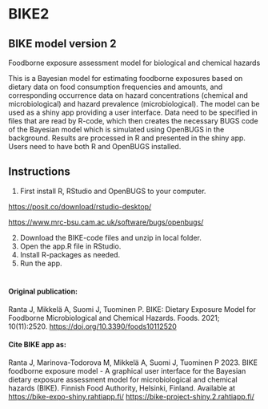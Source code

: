 # BIKE2

## BIKE model version 2
Foodborne exposure assessment model for biological and chemical hazards

This is a Bayesian model for estimating foodborne exposures based on dietary data on food consumption frequencies and amounts, and corresponding occurrence data on hazard concentrations (chemical and microbiological) and hazard prevalence (microbiological). The model can be used as a shiny app providing a user interface. Data need to be specified in files that are read by R-code, which then creates the necessary BUGS code of the Bayesian model which is simulated using OpenBUGS in the background. Results are processed in R and presented in the shiny app. Users need to have both R and OpenBUGS installed.

## Instructions
1. First install R, RStudio and OpenBUGS to your computer.

https://posit.co/download/rstudio-desktop/

https://www.mrc-bsu.cam.ac.uk/software/bugs/openbugs/

2. Download the BIKE-code files and unzip in local folder.
3. Open the app.R file in RStudio.
4. Install R-packages as needed.
5. Run the app.

# 
#### Original publication:
Ranta J, Mikkelä A, Suomi J, Tuominen P. BIKE: Dietary Exposure Model for Foodborne Microbiological and Chemical Hazards. Foods. 2021; 10(11):2520. https://doi.org/10.3390/foods10112520 

#### Cite BIKE app as:
Ranta J, Marinova-Todorova M, Mikkelä A, Suomi J, Tuominen P 2023. BIKE foodborne exposure model - A graphical user interface for the Bayesian dietary exposure assessment model for microbiological and chemical hazards (BIKE). Finnish Food Authority, Helsinki, Finland. Available at https://bike-expo-shiny.rahtiapp.fi/
https://bike-project-shiny.2.rahtiapp.fi/


